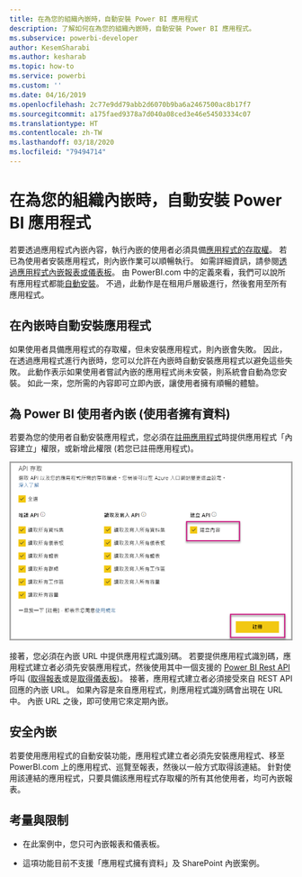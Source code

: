 ```yaml
---
title: 在為您的組織內嵌時，自動安裝 Power BI 應用程式
description: 了解如何在為您的組織內嵌時，自動安裝 Power BI 應用程式。
ms.subservice: powerbi-developer
author: KesemSharabi
ms.author: kesharab
ms.topic: how-to
ms.service: powerbi
ms.custom: ''
ms.date: 04/16/2019
ms.openlocfilehash: 2c77e9dd79abb2d6070b9ba6a2467500ac8b17f7
ms.sourcegitcommit: a175faed9378a7d040a08ced3e46e54503334c07
ms.translationtype: HT
ms.contentlocale: zh-TW
ms.lasthandoff: 03/18/2020
ms.locfileid: "79494714"
---
```

# <a name="auto-install-power-bi-apps-when-embedding-for-your-organization"></a>在為您的組織內嵌時，自動安裝 Power BI 應用程式

若要透過應用程式內嵌內容，執行內嵌的使用者必須具備[應用程式的存取權](../../service-create-distribute-apps.md)。 若已為使用者安裝應用程式，則內嵌作業可以順暢執行。 如需詳細資訊，請參閱[透過應用程式內嵌報表或儀表板](embed-from-apps.md)。 由 PowerBI.com 中的定義來看，我們可以說所有應用程式都能[自動安裝](https://powerbi.microsoft.com/blog/automatically-install-apps/)。 不過，此動作是在租用戶層級進行，然後套用至所有應用程式。

## <a name="auto-install-app-on-embedding"></a>在內嵌時自動安裝應用程式

如果使用者具備應用程式的存取權，但未安裝應用程式，則內嵌會失敗。 因此，在透過應用程式進行內嵌時，您可以允許在內嵌時自動安裝應用程式以避免這些失敗。 此動作表示如果使用者嘗試內嵌的應用程式尚未安裝，則系統會自動為您安裝。 如此一來，您所需的內容即可立即內嵌，讓使用者擁有順暢的體驗。

## <a name="embed-for-power-bi-users-user-owns-data"></a>為 Power BI 使用者內嵌 (使用者擁有資料)

若要為您的使用者自動安裝應用程式，您必須在[註冊應用程式](register-app.md#register-with-the-power-bi-application-registration-tool)時提供應用程式「內容建立」權限，或新增此權限 (若您已註冊應用程式)。

![註冊應用程式會建立內容](media/embed-auto-install-app/register-app-create-content.png)

接著，您必須在內嵌 URL 中提供應用程式識別碼。 若要提供應用程式識別碼，應用程式建立者必須先安裝應用程式，然後使用其中一個支援的 [Power BI Rest API](https://docs.microsoft.com/rest/api/power-bi/) 呼叫 ([取得報表](https://docs.microsoft.com/rest/api/power-bi/reports/getreports)或是[取得儀表板](https://docs.microsoft.com/rest/api/power-bi/dashboards/getdashboards))。 接著，應用程式建立者必須接受來自 REST API 回應的內嵌 URL。 如果內容是來自應用程式，則應用程式識別碼會出現在 URL 中。  內嵌 URL 之後，即可使用它來定期內嵌。

## <a name="secure-embed"></a>安全內嵌

若要使用應用程式的自動安裝功能，應用程式建立者必須先安裝應用程式、移至 PowerBI.com 上的應用程式、巡覽至報表，然後以一般方式取得該連結。 針對使用該連結的應用程式，只要具備該應用程式存取權的所有其他使用者，均可內嵌報表。

## <a name="considerations-and-limitations"></a>考量與限制

* 在此案例中，您只可內嵌報表和儀表板。

* 這項功能目前不支援「應用程式擁有資料」及 SharePoint 內嵌案例。